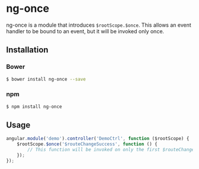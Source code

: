 # ng-once
ng-once is a module that introduces `$rootScope.$once`. This allows an event handler to
be bound to an event, but it will be invoked only once.

## Installation

### Bower
```bash
$ bower install ng-once --save
```

### npm
```bash
$ npm install ng-once
```

## Usage

```javascript
angular.module('demo').controller('DemoCtrl', function ($rootScope) {
	$rootScope.$once('$routeChangeSuccess', function () {
		// This function will be invoked on only the first $routeChangeSuccess
	});
});
```
